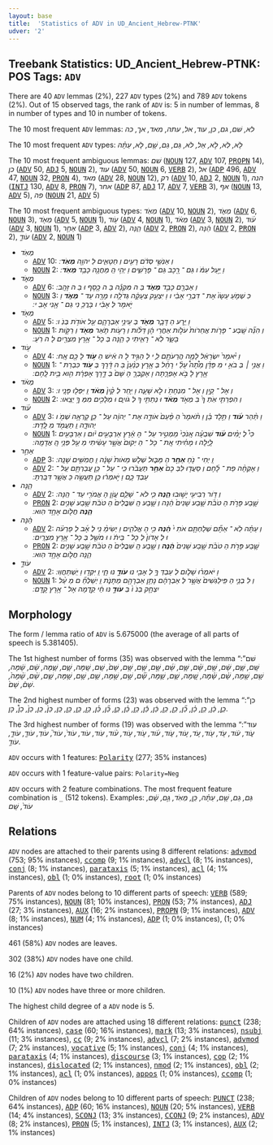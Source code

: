 ```yaml
---
layout: base
title:  'Statistics of ADV in UD_Ancient_Hebrew-PTNK'
udver: '2'
---
```


## Treebank Statistics: UD_Ancient_Hebrew-PTNK: POS Tags: `ADV`

There are 40 `ADV` lemmas (2%), 227 `ADV` types (2%) and 789 `ADV` tokens (2%).
Out of 15 observed tags, the rank of `ADV` is: 5 in number of lemmas, 8 in number of types and 10 in number of tokens.

The 10 most frequent `ADV` lemmas: <em>לא, שׁם, גם, כן, עוד, אל, עתה, מאד, אך, כה</em>

The 10 most frequent `ADV` types:  <em>לֹ֥א, לֹֽא, לֹ֣א, אַל, לֹא, גַּם, גַם, שָׁ֖ם, לֹ֤א, עַתָּ֗ה</em>

The 10 most frequent ambiguous lemmas: <em>שׁם</em> (<tt><a href="hbo_ptnk-pos-NOUN.html">NOUN</a></tt> 127, <tt><a href="hbo_ptnk-pos-ADV.html">ADV</a></tt> 107, <tt><a href="hbo_ptnk-pos-PROPN.html">PROPN</a></tt> 14), <em>כן</em> (<tt><a href="hbo_ptnk-pos-ADV.html">ADV</a></tt> 50, <tt><a href="hbo_ptnk-pos-ADJ.html">ADJ</a></tt> 5, <tt><a href="hbo_ptnk-pos-NOUN.html">NOUN</a></tt> 2), <em>עוד</em> (<tt><a href="hbo_ptnk-pos-ADV.html">ADV</a></tt> 50, <tt><a href="hbo_ptnk-pos-NOUN.html">NOUN</a></tt> 6, <tt><a href="hbo_ptnk-pos-VERB.html">VERB</a></tt> 2), <em>אל</em> (<tt><a href="hbo_ptnk-pos-ADP.html">ADP</a></tt> 496, <tt><a href="hbo_ptnk-pos-ADV.html">ADV</a></tt> 47, <tt><a href="hbo_ptnk-pos-NOUN.html">NOUN</a></tt> 32, <tt><a href="hbo_ptnk-pos-PRON.html">PRON</a></tt> 4), <em>מאד</em> (<tt><a href="hbo_ptnk-pos-ADV.html">ADV</a></tt> 28, <tt><a href="hbo_ptnk-pos-NOUN.html">NOUN</a></tt> 12), <em>רק</em> (<tt><a href="hbo_ptnk-pos-ADV.html">ADV</a></tt> 10, <tt><a href="hbo_ptnk-pos-ADJ.html">ADJ</a></tt> 2, <tt><a href="hbo_ptnk-pos-NOUN.html">NOUN</a></tt> 1), <em>הנה</em> (<tt><a href="hbo_ptnk-pos-INTJ.html">INTJ</a></tt> 130, <tt><a href="hbo_ptnk-pos-ADV.html">ADV</a></tt> 8, <tt><a href="hbo_ptnk-pos-PRON.html">PRON</a></tt> 7), <em>אחר</em> (<tt><a href="hbo_ptnk-pos-ADP.html">ADP</a></tt> 87, <tt><a href="hbo_ptnk-pos-ADJ.html">ADJ</a></tt> 17, <tt><a href="hbo_ptnk-pos-ADV.html">ADV</a></tt> 7, <tt><a href="hbo_ptnk-pos-VERB.html">VERB</a></tt> 3), <em>אף</em> (<tt><a href="hbo_ptnk-pos-NOUN.html">NOUN</a></tt> 13, <tt><a href="hbo_ptnk-pos-ADV.html">ADV</a></tt> 5), <em>פה</em> (<tt><a href="hbo_ptnk-pos-NOUN.html">NOUN</a></tt> 21, <tt><a href="hbo_ptnk-pos-ADV.html">ADV</a></tt> 5)

The 10 most frequent ambiguous types:  <em>מְאֹֽד</em> (<tt><a href="hbo_ptnk-pos-ADV.html">ADV</a></tt> 10, <tt><a href="hbo_ptnk-pos-NOUN.html">NOUN</a></tt> 2), <em>מְאֹ֑ד</em> (<tt><a href="hbo_ptnk-pos-ADV.html">ADV</a></tt> 6, <tt><a href="hbo_ptnk-pos-NOUN.html">NOUN</a></tt> 3), <em>מְאֹ֖ד</em> (<tt><a href="hbo_ptnk-pos-ADV.html">ADV</a></tt> 5, <tt><a href="hbo_ptnk-pos-NOUN.html">NOUN</a></tt> 1), <em>עֹ֥וד</em> (<tt><a href="hbo_ptnk-pos-ADV.html">ADV</a></tt> 4, <tt><a href="hbo_ptnk-pos-NOUN.html">NOUN</a></tt> 1), <em>מְאֹ֔ד</em> (<tt><a href="hbo_ptnk-pos-ADV.html">ADV</a></tt> 3, <tt><a href="hbo_ptnk-pos-NOUN.html">NOUN</a></tt> 2), <em>עֹ֜וד</em> (<tt><a href="hbo_ptnk-pos-ADV.html">ADV</a></tt> 3, <tt><a href="hbo_ptnk-pos-NOUN.html">NOUN</a></tt> 1), <em>אַחַ֣ר</em> (<tt><a href="hbo_ptnk-pos-ADP.html">ADP</a></tt> 3, <tt><a href="hbo_ptnk-pos-ADV.html">ADV</a></tt> 2), <em>הֵ֑נָּה</em> (<tt><a href="hbo_ptnk-pos-ADV.html">ADV</a></tt> 2, <tt><a href="hbo_ptnk-pos-PRON.html">PRON</a></tt> 2), <em>הֵ֔נָּה</em> (<tt><a href="hbo_ptnk-pos-ADV.html">ADV</a></tt> 2, <tt><a href="hbo_ptnk-pos-PRON.html">PRON</a></tt> 2), <em>עֹודֶ֣</em> (<tt><a href="hbo_ptnk-pos-ADV.html">ADV</a></tt> 2, <tt><a href="hbo_ptnk-pos-NOUN.html">NOUN</a></tt> 1)


* <em>מְאֹֽד</em>
  * <tt><a href="hbo_ptnk-pos-ADV.html">ADV</a></tt> 10: <em>וְ אַנְשֵׁ֣י סְדֹ֔ם רָעִ֖ים וְ חַטָּאִ֑ים לַ יהוָ֖ה <b>מְאֹֽד</b> ׃</em>
  * <tt><a href="hbo_ptnk-pos-NOUN.html">NOUN</a></tt> 2: <em>וַ יַּ֣עַל עִמֹּ֔ ו גַּם ־ רֶ֖כֶב גַּם ־ פָּרָשִׁ֑ים וַ יְהִ֥י הַֽ מַּחֲנֶ֖ה כָּבֵ֥ד <b>מְאֹֽד</b> ׃</em>
* <em>מְאֹ֑ד</em>
  * <tt><a href="hbo_ptnk-pos-ADV.html">ADV</a></tt> 6: <em>וְ אַבְרָ֖ם כָּבֵ֣ד <b>מְאֹ֑ד</b> בַּ ה מִּקְנֶ֕ה בַּ ה כֶּ֖סֶף וּ בַ ה זָּהָֽב ׃</em>
  * <tt><a href="hbo_ptnk-pos-NOUN.html">NOUN</a></tt> 3: <em>כִּ שְׁמֹ֤עַ עֵשָׂו֙ אֶת ־ דִּבְרֵ֣י אָבִ֔י ו וַ יִּצְעַ֣ק צְעָקָ֔ה גְּדֹלָ֥ה וּ מָרָ֖ה עַד ־ <b>מְאֹ֑ד</b> וַ יֹּ֣אמֶר לְ אָבִ֔י ו בָּרֲכֵ֥ נִי גַם ־ אָ֖נִי אָבִֽ י ׃</em>
* <em>מְאֹ֖ד</em>
  * <tt><a href="hbo_ptnk-pos-ADV.html">ADV</a></tt> 5: <em>וַ יֵּ֧רַע הַ דָּבָ֛ר <b>מְאֹ֖ד</b> בְּ עֵינֵ֣י אַבְרָהָ֑ם עַ֖ל אֹודֹ֥ת בְּנֹֽ ו ׃</em>
  * <tt><a href="hbo_ptnk-pos-NOUN.html">NOUN</a></tt> 1: <em>וְ הִנֵּ֞ה שֶֽׁבַע ־ פָּרֹ֤ות אֲחֵרֹות֙ עֹלֹ֣ות אַחֲרֵי הֶ֔ן דַּלֹּ֨ות וְ רָעֹ֥ות תֹּ֛אַר <b>מְאֹ֖ד</b> וְ רַקֹּ֣ות בָּשָׂ֑ר לֹֽא ־ רָאִ֧יתִי כָ הֵ֛נָּה בְּ כָל ־ אֶ֥רֶץ מִצְרַ֖יִם לָ ה רֹֽעַ ׃</em>
* <em>עֹ֥וד</em>
  * <tt><a href="hbo_ptnk-pos-ADV.html">ADV</a></tt> 4: <em>וַ יֹּ֨אמֶר֙ יִשְׂרָאֵ֔ל לָמָ֥ה הֲרֵעֹתֶ֖ם לִ֑ י לְ הַגִּ֣יד לָ ה אִ֔ישׁ הַ <b>עֹ֥וד</b> לָ כֶ֖ם אָֽח ׃</em>
  * <tt><a href="hbo_ptnk-pos-NOUN.html">NOUN</a></tt> 1: <em>וַ אֲנִ֣י ׀ בְּ בֹאִ֣ י מִ פַּדָּ֗ן מֵ֩תָה֩ עָלַ֨ י רָחֵ֜ל בְּ אֶ֤רֶץ כְּנַ֨עַן֙ בַּ ה דֶּ֔רֶךְ בְּ <b>עֹ֥וד</b> כִּבְרַת ־ אֶ֖רֶץ לָ בֹ֣א אֶפְרָ֑תָה וָ אֶקְבְּרֶ֤ הָ שָּׁם֙ בְּ דֶ֣רֶךְ אֶפְרָ֔ת הִ֖וא בֵּ֥ית לָֽחֶם ׃</em>
* <em>מְאֹ֔ד</em>
  * <tt><a href="hbo_ptnk-pos-ADV.html">ADV</a></tt> 3: <em>וְ אֶל ־ קַ֥יִן וְ אֶל ־ מִנְחָתֹ֖ ו לֹ֣א שָׁעָ֑ה וַ יִּ֤חַר לְ קַ֨יִן֙ <b>מְאֹ֔ד</b> וַֽ יִּפְּל֖וּ פָּנָֽי ו ׃</em>
  * <tt><a href="hbo_ptnk-pos-NOUN.html">NOUN</a></tt> 2: <em>וְ הִפְרֵתִ֤י אֹֽתְ ךָ֙ בִּ מְאֹ֣ד <b>מְאֹ֔ד</b> וּ נְתַתִּ֖י ךָ לְ גֹויִ֑ם וּ מְלָכִ֖ים מִמְּ ךָ֥ יֵצֵֽאוּ ׃</em>
* <em>עֹ֜וד</em>
  * <tt><a href="hbo_ptnk-pos-ADV.html">ADV</a></tt> 3: <em>וַ תַּ֨הַר <b>עֹ֜וד</b> וַ תֵּ֣לֶד בֵּ֗ן וַ תֹּ֨אמֶר֙ הַ פַּ֨עַם֙ אֹודֶ֣ה אֶת ־ יְהוָ֔ה עַל ־ כֵּ֛ן קָרְאָ֥ה שְׁמֹ֖ ו יְהוּדָ֑ה וַֽ תַּעֲמֹ֖ד מִ לֶּֽדֶת ׃</em>
  * <tt><a href="hbo_ptnk-pos-NOUN.html">NOUN</a></tt> 1: <em>כִּי֩ לְ יָמִ֨ים <b>עֹ֜וד</b> שִׁבְעָ֗ה אָֽנֹכִי֙ מַמְטִ֣יר עַל ־ הָ אָ֔רֶץ אַרְבָּעִ֣ים יֹ֔ום וְ אַרְבָּעִ֖ים לָ֑יְלָה וּ מָחִ֗יתִי אֶֽת ־ כָּל ־ הַ יְקוּם֙ אֲשֶׁ֣ר עָשִׂ֔יתִי מֵ עַ֖ל פְּנֵ֥י הָֽ אֲדָמָֽה ׃</em>
* <em>אַחַ֣ר</em>
  * <tt><a href="hbo_ptnk-pos-ADP.html">ADP</a></tt> 3: <em>וַֽ יְחִי ־ נֹ֖חַ <b>אַחַ֣ר</b> הַ מַּבּ֑וּל שְׁלֹ֤שׁ מֵאֹות֙ שָׁנָ֔ה וַֽ חֲמִשִּׁ֖ים שָׁנָֽה ׃</em>
  * <tt><a href="hbo_ptnk-pos-ADV.html">ADV</a></tt> 2: <em>וְ אֶקְחָ֨ה פַת ־ לֶ֜חֶם וְ סַעֲד֤וּ לִבְּ כֶם֙ <b>אַחַ֣ר</b> תַּעֲבֹ֔רוּ כִּֽי ־ עַל ־ כֵּ֥ן עֲבַרְתֶּ֖ם עַֽל ־ עַבְדְּ כֶ֑ם וַ יֹּ֣אמְר֔וּ כֵּ֥ן תַּעֲשֶׂ֖ה כַּ אֲשֶׁ֥ר דִּבַּֽרְתָּ ׃</em>
* <em>הֵ֑נָּה</em>
  * <tt><a href="hbo_ptnk-pos-ADV.html">ADV</a></tt> 2: <em>וְ דֹ֥ור רְבִיעִ֖י יָשׁ֣וּבוּ <b>הֵ֑נָּה</b> כִּ֧י לֹא ־ שָׁלֵ֛ם עֲוֹ֥ן הָ אֱמֹרִ֖י עַד ־ הֵֽנָּה ׃</em>
  * <tt><a href="hbo_ptnk-pos-PRON.html">PRON</a></tt> 2: <em>שֶׁ֧בַע פָּרֹ֣ת הַ טֹּבֹ֗ת שֶׁ֤בַע שָׁנִים֙ הֵ֔נָּה וְ שֶׁ֤בַע הַֽ שִּׁבֳּלִים֙ הַ טֹּבֹ֔ת שֶׁ֥בַע שָׁנִ֖ים <b>הֵ֑נָּה</b> חֲלֹ֖ום אֶחָ֥ד הֽוּא ׃</em>
* <em>הֵ֔נָּה</em>
  * <tt><a href="hbo_ptnk-pos-ADV.html">ADV</a></tt> 2: <em>וְ עַתָּ֗ה לֹֽא ־ אַתֶּ֞ם שְׁלַחְתֶּ֤ם אֹתִ י֙ <b>הֵ֔נָּה</b> כִּ֖י הָ אֱלֹהִ֑ים וַ יְשִׂימֵ֨ נִֽי לְ אָ֜ב לְ פַרְעֹ֗ה וּ לְ אָדֹון֙ לְ כָל ־ בֵּיתֹ֔ ו וּ מֹשֵׁ֖ל בְּ כָל ־ אֶ֥רֶץ מִצְרָֽיִם ׃</em>
  * <tt><a href="hbo_ptnk-pos-PRON.html">PRON</a></tt> 2: <em>שֶׁ֧בַע פָּרֹ֣ת הַ טֹּבֹ֗ת שֶׁ֤בַע שָׁנִים֙ <b>הֵ֔נָּה</b> וְ שֶׁ֤בַע הַֽ שִּׁבֳּלִים֙ הַ טֹּבֹ֔ת שֶׁ֥בַע שָׁנִ֖ים הֵ֑נָּה חֲלֹ֖ום אֶחָ֥ד הֽוּא ׃</em>
* <em>עֹודֶ֣</em>
  * <tt><a href="hbo_ptnk-pos-ADV.html">ADV</a></tt> 2: <em>וַ יֹּאמְר֗וּ שָׁלֹ֛ום לְ עַבְדְּ ךָ֥ לְ אָבִ֖י נוּ <b>עֹודֶ֣</b> נּוּ חָ֑י וַֽ יִּקְּד֖וּ וַ יִּֽשְׁתַּחֲוּֽוּ ׃</em>
  * <tt><a href="hbo_ptnk-pos-NOUN.html">NOUN</a></tt> 1: <em>וְ לִ בְנֵ֤י הַ פִּֽילַגְשִׁים֙ אֲשֶׁ֣ר לְ אַבְרָהָ֔ם נָתַ֥ן אַבְרָהָ֖ם מַתָּנֹ֑ת וַֽ יְשַׁלְּחֵ֞ ם מֵ עַ֨ל יִצְחָ֤ק בְּנֹ ו֙ בְּ <b>עֹודֶ֣</b> נּוּ חַ֔י קֵ֖דְמָה אֶל ־ אֶ֥רֶץ קֶֽדֶם ׃</em>

## Morphology

The form / lemma ratio of `ADV` is 5.675000 (the average of all parts of speech is 5.381405).

The 1st highest number of forms (35) was observed with the lemma “שׁם”: <em>שָּֽׁם, שָּׁ֑ם, שָּׁ֔ם, שָּׁ֖ם, שָּׁ֗ם, שָּׁ֛ם, שָּׁ֜ם, שָּׁ֣ם, שָּׁ֤ם, שָּׁ֥ם, שָּׁם֙, שָֽׁם, שָֽׁמָּה, שָׁ֑ם, שָׁ֑מָּה, שָׁ֔ם, שָׁ֔מָּה, שָׁ֖ם, שָׁ֖מָּה, שָׁ֗ם, שָׁ֗מָּה, שָׁ֚מָּה, שָׁ֛ם, שָׁ֛מָּה, שָׁ֞ם, שָׁ֣ם, שָׁ֣מָּה, שָׁ֤ם, שָׁ֥ם, שָׁ֥מָּה, שָׁ֧ם, שָׁ֨ם, שָׁ֨מָּה֙, שָׁם֒, שָׁם֙</em>.

The 2nd highest number of forms (23) was observed with the lemma “כן”: <em>כֵ֑ן, כֵ֔ן, כֵ֖ן, כֵ֗ן, כֵ֞ן, כֵ֣ן, כֵ֥ן, כֵּ֔ן, כֵּ֕ן, כֵּ֖ן, כֵּ֗ן, כֵּ֛ן, כֵּ֞ן, כֵּ֡ן, כֵּ֣ן, כֵּ֤ן, כֵּ֥ן, כֵּֽן, כֵּן֙, כֵֽן, כֵן֙, כֵן֩, כֶּן</em>.

The 3rd highest number of forms (19) was observed with the lemma “עוד”: <em>עֹ֑וד, עֹ֔וד, עֹ֖ד, עֹ֖וד, עֹ֚ד, עֹ֚וד, עֹ֛וד, עֹ֜וד, עֹ֤וד, עֹ֥וד, עֹ֨וד, עֹֽוד, עֹוד, עֹוד֙, עֹוד֮, עֹודְ, עֹודֶ֖, עֹודֶ֣, עֹודֶ֥</em>.

`ADV` occurs with 1 features: <tt><a href="hbo_ptnk-feat-Polarity.html">Polarity</a></tt> (277; 35% instances)

`ADV` occurs with 1 feature-value pairs: `Polarity=Neg`

`ADV` occurs with 2 feature combinations.
The most frequent feature combination is `_` (512 tokens).
Examples: <em>גַּם, גַם, שָׁ֖ם, עַתָּ֗ה, כֵּ֥ן, מְאֹֽד, גַּ֣ם, שָׁ֔ם, עֹוד֙, שָֽׁם</em>


## Relations

`ADV` nodes are attached to their parents using 8 different relations: <tt><a href="hbo_ptnk-dep-advmod.html">advmod</a></tt> (753; 95% instances), <tt><a href="hbo_ptnk-dep-ccomp.html">ccomp</a></tt> (9; 1% instances), <tt><a href="hbo_ptnk-dep-advcl.html">advcl</a></tt> (8; 1% instances), <tt><a href="hbo_ptnk-dep-conj.html">conj</a></tt> (8; 1% instances), <tt><a href="hbo_ptnk-dep-parataxis.html">parataxis</a></tt> (5; 1% instances), <tt><a href="hbo_ptnk-dep-acl.html">acl</a></tt> (4; 1% instances), <tt><a href="hbo_ptnk-dep-obl.html">obl</a></tt> (1; 0% instances), <tt><a href="hbo_ptnk-dep-root.html">root</a></tt> (1; 0% instances)

Parents of `ADV` nodes belong to 10 different parts of speech: <tt><a href="hbo_ptnk-pos-VERB.html">VERB</a></tt> (589; 75% instances), <tt><a href="hbo_ptnk-pos-NOUN.html">NOUN</a></tt> (81; 10% instances), <tt><a href="hbo_ptnk-pos-PRON.html">PRON</a></tt> (53; 7% instances), <tt><a href="hbo_ptnk-pos-ADJ.html">ADJ</a></tt> (27; 3% instances), <tt><a href="hbo_ptnk-pos-AUX.html">AUX</a></tt> (16; 2% instances), <tt><a href="hbo_ptnk-pos-PROPN.html">PROPN</a></tt> (9; 1% instances), <tt><a href="hbo_ptnk-pos-ADV.html">ADV</a></tt> (8; 1% instances), <tt><a href="hbo_ptnk-pos-NUM.html">NUM</a></tt> (4; 1% instances), <tt><a href="hbo_ptnk-pos-ADP.html">ADP</a></tt> (1; 0% instances),  (1; 0% instances)

461 (58%) `ADV` nodes are leaves.

302 (38%) `ADV` nodes have one child.

16 (2%) `ADV` nodes have two children.

10 (1%) `ADV` nodes have three or more children.

The highest child degree of a `ADV` node is 5.

Children of `ADV` nodes are attached using 18 different relations: <tt><a href="hbo_ptnk-dep-punct.html">punct</a></tt> (238; 64% instances), <tt><a href="hbo_ptnk-dep-case.html">case</a></tt> (60; 16% instances), <tt><a href="hbo_ptnk-dep-mark.html">mark</a></tt> (13; 3% instances), <tt><a href="hbo_ptnk-dep-nsubj.html">nsubj</a></tt> (11; 3% instances), <tt><a href="hbo_ptnk-dep-cc.html">cc</a></tt> (9; 2% instances), <tt><a href="hbo_ptnk-dep-advcl.html">advcl</a></tt> (7; 2% instances), <tt><a href="hbo_ptnk-dep-advmod.html">advmod</a></tt> (7; 2% instances), <tt><a href="hbo_ptnk-dep-vocative.html">vocative</a></tt> (5; 1% instances), <tt><a href="hbo_ptnk-dep-conj.html">conj</a></tt> (4; 1% instances), <tt><a href="hbo_ptnk-dep-parataxis.html">parataxis</a></tt> (4; 1% instances), <tt><a href="hbo_ptnk-dep-discourse.html">discourse</a></tt> (3; 1% instances), <tt><a href="hbo_ptnk-dep-cop.html">cop</a></tt> (2; 1% instances), <tt><a href="hbo_ptnk-dep-dislocated.html">dislocated</a></tt> (2; 1% instances), <tt><a href="hbo_ptnk-dep-nmod.html">nmod</a></tt> (2; 1% instances), <tt><a href="hbo_ptnk-dep-obl.html">obl</a></tt> (2; 1% instances), <tt><a href="hbo_ptnk-dep-acl.html">acl</a></tt> (1; 0% instances), <tt><a href="hbo_ptnk-dep-appos.html">appos</a></tt> (1; 0% instances), <tt><a href="hbo_ptnk-dep-ccomp.html">ccomp</a></tt> (1; 0% instances)

Children of `ADV` nodes belong to 10 different parts of speech: <tt><a href="hbo_ptnk-pos-PUNCT.html">PUNCT</a></tt> (238; 64% instances), <tt><a href="hbo_ptnk-pos-ADP.html">ADP</a></tt> (60; 16% instances), <tt><a href="hbo_ptnk-pos-NOUN.html">NOUN</a></tt> (20; 5% instances), <tt><a href="hbo_ptnk-pos-VERB.html">VERB</a></tt> (14; 4% instances), <tt><a href="hbo_ptnk-pos-SCONJ.html">SCONJ</a></tt> (13; 3% instances), <tt><a href="hbo_ptnk-pos-CCONJ.html">CCONJ</a></tt> (9; 2% instances), <tt><a href="hbo_ptnk-pos-ADV.html">ADV</a></tt> (8; 2% instances), <tt><a href="hbo_ptnk-pos-PRON.html">PRON</a></tt> (5; 1% instances), <tt><a href="hbo_ptnk-pos-INTJ.html">INTJ</a></tt> (3; 1% instances), <tt><a href="hbo_ptnk-pos-AUX.html">AUX</a></tt> (2; 1% instances)


